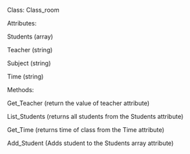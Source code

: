 Class: Class_room

Attributes:

Students (array)

Teacher (string)

Subject (string)

Time (string)

Methods:

Get_Teacher (return the value of teacher attribute)

List_Students (returns all students from the Students attribute)

Get_Time (returns time of class from the Time attribute)

Add_Student (Adds student to the Students array attribute)
